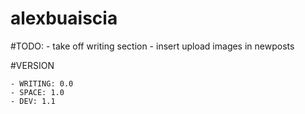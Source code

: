 # alexbuaiscia

#TODO:
    - take off writing section
    - insert upload images in newposts

#VERSION 

	- WRITING: 0.0
	- SPACE: 1.0
	- DEV: 1.1
